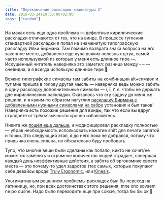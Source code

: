 ```yaml
---
title: "Переключение раскладки клавиатуры 2"
date: 2019-03-24T10:30:00+02:00
tags: ["random"]
---
```


На маках есть еще одна проблема — дефолтные кириллические раскладки отличаются от тех, что на винде. В процессе гугления стандартной раскладки я попал на знаменитую типографскую раскладку Ильи Бирмана. Там помимо возврата знака вопроса на его законное место, добавлено еще куча всяких полезных штук, самой часто используемой из которых у меня есть длинное тире —. Искушённый читатель наверняка это заметил: разница между - – — очевидна, а я всегда использую длинное тире 🙂

Всякие типографские символы там забиты на комбинации alt+символ и тут мне пришла в голову другая мысль — наверняка ведь можно забить в одну раскладку дополнительные символы — і, ї, ґ, є, чтобы не держать две кириллических раскладки. Оказалось что эту задачу до меня же решили, и я каким-то образом нагуглил [раскладку Бирмана с добавленными нужными символами на хабре](https://habr.com/ru/post/130471/) установил и был таков! Наверняка есть похожие решения для винды, так что если вы вдруг страдаете от трёхъязычности срочно избавляйтесь.

Никита же [пошёл еще дальше](https://tonsky.livejournal.com/318571.html), и модифицировал раскладку полностью — убрав необходимость использовать нажатие shift для печати запятой и точки. Это следующий этап, я до него пока не добрался, потому что привычка очень сильна, но обязательно буду пробовать.

Тупо, что многие вещи были сделаны как попало, никто не хочет/не может их заменить и огромное количество людей страдает, совершая каждый день неэффективные действия, а забота об эргономике своего места — это почему-то удел задротов (тех самых, которые покупают себе девайсы вроде [Truly Ergonomic](https://trulyergonomic.com/store/index.php), или [Kinesis](https://kinesis-ergo.com/products/#keyboards).

Ультимативным решением проблемы раскладок был бы переход на латинницу, но, при всех достоинствах этого решения, mne ono sovsem ne po dushe. Надо было переходить еще при союзе, тогда бы бы ок 🙂